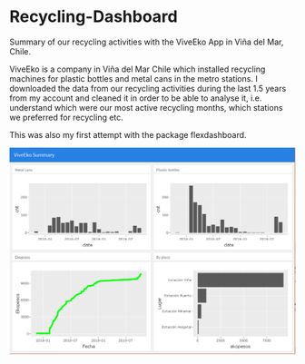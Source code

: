 # Recycling-Dashboard
Summary of our recycling activities with the ViveEko App in Viña del Mar, Chile.

ViveEko is a company in Viña del Mar Chile which installed recycling machines for plastic bottles and metal cans in the metro stations. I downloaded the data from our recycling activities during the last 1.5 years from my account and cleaned it in order to be able to analyse it, i.e. understand which were our most active recycling months, which stations we preferred for recycling etc.

This was also my first attempt with the package flexdashboard.

![Screenshot](ViveEko.png)
